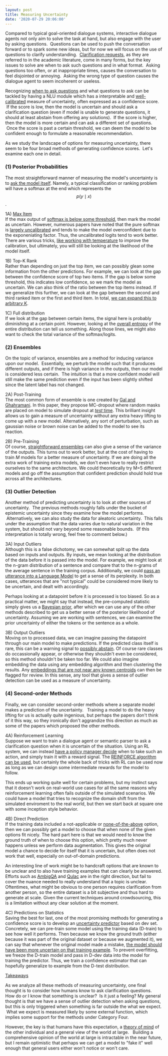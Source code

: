 ```yaml
---
layout: post
title: Measuring Uncertainty
date: '2020-07-29 20:06:00'
---
```


Compared to typical goal-oriented dialogue systems, interactive dialogue agents not only aim to solve the task at hand, but also engage with the user by asking questions. &nbsp;Questions can be used to push the conversation forward or to spark some new ideas, but for now we will focus on the use of questions to clarify understanding. &nbsp;[Clarification requests](https://www.researchgate.net/profile/Matthew_Purver/publication/236273309_The_Theory_and_Use_of_Clarification_Requests_in_Dialogue/links/00b7d5313817a20f30000000/The-Theory-and-Use-of-Clarification-Requests-in-Dialogue.pdf), as they are referred to in the academic literature, come in many forms, but the key issues to solve are when to ask such questions and in what format. &nbsp;Asking questions too often, or at inappropriate times, causes the conversation to feel disjointed or annoying. &nbsp;Asking the wrong type of question causes the dialogue agent to seem incoherent or useless.

Recognizing [when to ask questions](/deciding-when-to-ask-questions-for-dialogue/) and what questions to ask can be tackled by having a NLU module which has a interpretable and [well-calibrated](https://papers.nips.cc/paper/5658-calibrated-structured-prediction.pdf) measure of uncertainty, often expressed as a confidence score. &nbsp;If the score is low, then the model is uncertain and should ask a clarification question (even if model is unable to generate questions, it should at least abstain from offering any solutions). &nbsp;If the score is higher, then the model is more certain and can ask a different set of questions. &nbsp;Once the score is past a certain threshold, we can deem the model to be confident enough to formulate a reasonable recommendation.

As we study the landscape of options for measuring uncertainty, there seem to be four broad methods of generating confidence scores. &nbsp;Let's examine each one in detail.

### (1) Posterior Probabilities

The most straightforward manner of measuring the model's uncertainty is to [ask the model itself](https://arxiv.org/abs/1805.04604). Namely, a typical classification or ranking problem will have a softmax at the end which represents the $$p(y \mid x)$$ .

<!--kg-card-begin: markdown-->

1A) [Max Item](https://arxiv.org/pdf/2006.09462)  
If the max output of [softmax is below some threshold](https://arxiv.org/abs/1610.02136), then mark the model as uncertain. However, numerous papers have noted that the pure softmax is [largely uncalibrated](https://arxiv.org/abs/1701.06548) and tends to make the model overconfident due to the exponeniating factor. Thus, the uncalibrated logits tend to work better. There are various tricks, [like working with temperature](https://arxiv.org/abs/1706.04599) to improve the calibration, but ultimately, you will still be looking at the likelihood of the model itself.

1B) Top-K Rank  
Rather than depending on just the top item, we can possibly glean some information from the other predictions. For example, we can look at the gap between the confidence score of top two items. If the gap is below some threshold, this indicates low confidence, so we mark the model as uncertain. We can also think of the ratio between the top items instead. If we generalize this further, we can look at the gap between the second and third ranked item or the first and third item. In total, [we can expand this to arbitrary K](https://arxiv.org/abs/1805.04604).

1C) Full distribution  
If we look at the gap between certain items, the signal here is probably diminishing at a certain point. However, looking at the [overall entropy](https://arxiv.org/abs/2005.07174) of the entire distribution can tell us something. Along those lines, we might also want to check the total variance of the softmax/logits.

<!--kg-card-end: markdown-->
### (2) Ensembles

On the topic of variance, ensembles are a method for inducing variance upon our model. &nbsp;Essentially, we perturb the model such that it produces different outputs, and if there is high variance in the outputs, then our model is considered less certain. &nbsp;The intuition is that a more confident model will still make the same prediction even if the input has been slightly shifted since the latent label has not changed.

<!--kg-card-begin: markdown-->

2A) Post-Training  
The most common form of ensemble is one created by [Gal and Ghahramani](http://www.jmlr.org/proceedings/papers/v48/gal16.pdf). In this paper, they propose MC-dropout where random masks are placed on model to simulate dropout at [_test_ time](https://arxiv.org/pdf/2006.09462). This brilliant insight allows us to gain a measure of uncertainty without any extra heavy lifting to come up with a new model. Alternatively, any sort of perturbation, such as gaussian noise or brown noise can be added to the model to see its reaction.

2B) Pre-Training  
Of course, [straightforward ensembles](http://papers.nips.cc/paper/7219-simple-and-scalable-predictive-uncertainty-estimation-using-deep-ensembles.pdf) can also give a sense of the variance of the outputs. This turns out to work better, but at the cost of having to train _M_ models for a better measure of uncertainty. If we are doing all the extra work of training extra models, we don't even have to really restrict ourselves to the same architecture. We could theoretically try M=5 different models and go off the assumption that confident prediction should hold true across all the architectures.

<!--kg-card-end: markdown-->
### (3) Outlier Detection

Another method of predicting uncertainty is to look at other sources of uncertainty. &nbsp;The previous methods roughly falls under the bucket of epistemic uncertainty since they examine how the model performs. &nbsp;Alternatively, we can also study the data for aleatoric uncertainty. &nbsp;This falls under the assumption that the data varies due to natural variation in the system, but should not vary beyond some reasonable bounds. &nbsp;(If this interpretation is totally wrong, feel free to comment below.)

<!--kg-card-begin: markdown-->

3A) Input Outliers  
Although this is a false dichotomy, we can somewhat split up the data based on inputs and outputs. By inputs, we mean looking at the distribution of the data before it is passed into the model. For example, we might look at the n-gram distribution of a sentence and compare that to the n-grams of the average sentence in the training corpus. Additionally, we could [pass an utterance into a Language Model](https://arxiv.org/abs/1805.04604) to get a sense of its perplexity. In both cases, utterances that are "not typical" could be considered more likely to be uncertain, and dealt with accordingly.

Perhaps looking at a datapoint before it is processed is too biased. So as a practical matter, we might say that instead, the pre-computed statistic simply gives us a [Bayesian prior](https://arxiv.org/abs/2002.07965), after which we can use any of the other methods described to get us a better sense of the posterior likelihood of uncertainty. Assuming we are working with sentences, we can examine the prior uncertainty of either the tokens or the sentence as a whole.

3B) Output Outliers  
Moving on to processed data, we can imagine passing the datapoint through our main model to make predictions. If the predicted class itself is rare, this can be a warning signal to [possibly abstain](https://arxiv.org/abs/2006.09462). Of course rare classes do occassionally appear, or otherwise they shouldn't even be considered, so this method shouldn't be taken too far. We could also imagine embedding the data using any embedding algorithm and then clustering the results. Any [embeddings that are not near any known centroids](https://arxiv.org/abs/1803.04765) can then be flagged for review. In this sense, any tool that gives a sense of outlier detection can be used as a measure of uncertainty.

<!--kg-card-end: markdown-->
### (4) Second-order Methods

Finally, we can consider second-order methods where a separate model makes a prediction of the uncertainty. &nbsp; Training a model to do the heavy lifting for us is actually quite ingenious, but perhaps the papers don't think of it this way, so they ironically don't aggrandize this direction as much as some of the papers which proposed the other methods.

<!--kg-card-begin: markdown-->

4A) Reinforcement Learning  
Suppose we want to train a dialogue agent or semantic parser to ask a clarification question when it is uncertain of the situation. Using an RL system, we can instead [have a policy manager decide](https://arxiv.org/abs/1911.03598) when to take such an action, and simply train it with a reward signal. The [REINFORCE algorithm can be used](https://www.aaai.org/ojs/index.php/AAAI/article/download/4101/3979), but certainly the whole back of tricks with RL can be used now as long as we can design some intermediate rewards for the model to follow.

This ends up working quite well for certain problems, but my instinct says that it doesn't work on real-world use cases for all the same reasons why reinforcement learning often fails outside of the simulated scenarios. We could have a model that tries to recognize the domain shift from the simulated enviroment to the real world, but then we start back at square one with some inception style behavior.

4B) Direct Prediction  
If the training data included a not-applicable or [none-of-the-above](https://arxiv.org/abs/2004.01926) option, then we can possibly get a model to choose that when none of the given options fit nicely. The hard part here is that we would need to know the ground truth of when to choose this option, which pretty much never happens unless we perform data augmentation. This gives the original model a chance to decide for itself that it is uncertain, but often does not work that well, especially on out-of-domain predictions.

An interesting line of work might be to handcraft options that are known to be unclear and to also have training examples that can clearly be answered. Efforts such as [AmbigQA](https://arxiv.org/abs/2004.10645) and [Qulac](https://arxiv.org/abs/1907.06554) are in the right direction, but fail to cover the nuance needed to really understand that a topic is unclear. Oftentimes, what might be obvious to one person requires clarification from another person, so the entire dataset is a bit subjective and thus hard to generate at scale. Given the current techniques around crowdsourcing, this is a limitation without any clear solution at the moment.

4C) Predictions on Statistics  
Saving the best for last, one of the most promising methods for generating a confidence score is to develop an [uncertainty predictor](https://arxiv.org/abs/1610.02136) based on dev set. Concretely, we can pre-train some model using the training data (D-train) to see how well it performs. Then because we know the ground truth (either because it was part of the original dataset or because we augmented it), we can say that whenever the original model made a mistake, [the model should have been more uncertain on that training example](https://arxiv.org/abs/2004.01926). To prevent overfitting, we freeze the D-train model and pass in D-dev data into the model for training the predictor. Thus, we train a confidence estimator that can hopefully generalize to example from the D-test distribution.

<!--kg-card-end: markdown-->

<u>Takeaways</u>

As we analyze all these methods of measuring uncertainty, one final thought is to consider how humans know to ask clarification questions. &nbsp; How do or I know that something is unclear? &nbsp;Is it just a feeling? My general thought is that we have a sense of outlier detection when asking questions, but this is only triggered when something is far outside the what we expect. &nbsp;What we expect is measured likely by some external function, which implies some support for the methods under Category Four. &nbsp;

However, the key is that humans have this expectation, a [theory of mind](https://arxiv.org/abs/1902.08355) of the other individual and a general view of the world at large. &nbsp; Building a comprehensive opinion of the world at large is intractable in the near future, but I remain optimistic that perhaps we can get a model to "fake it" well enough that general users either won't notice or won't care.

